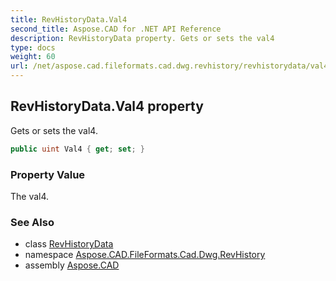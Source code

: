 ```yaml
---
title: RevHistoryData.Val4
second_title: Aspose.CAD for .NET API Reference
description: RevHistoryData property. Gets or sets the val4
type: docs
weight: 60
url: /net/aspose.cad.fileformats.cad.dwg.revhistory/revhistorydata/val4/
---
```

## RevHistoryData.Val4 property

Gets or sets the val4.

```csharp
public uint Val4 { get; set; }
```

### Property Value

The val4.

### See Also

* class [RevHistoryData](../)
* namespace [Aspose.CAD.FileFormats.Cad.Dwg.RevHistory](../../../aspose.cad.fileformats.cad.dwg.revhistory/)
* assembly [Aspose.CAD](../../../)


